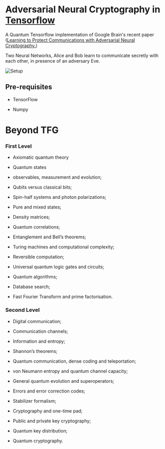 

# Adversarial Neural Cryptography in [Tensorflow](https://github.com/keras)

A Quantum Tensorflow implementation of Google Brain's recent paper ([Learning to Protect Communications with Adversarial Neural Cryptography.](https://arxiv.org/pdf/1610.06918v1.pdf))

Two Neural Networks, Alice and Bob learn to communicate secretly with each other, in presence of an adversary Eve.

![Setup](assets/diagram.png)

## Pre-requisites

* TensorFlow 

* Numpy

# Beyond TFG

### First Level

- Axiomatic quantum theory

- Quantum states 

- observables, measurement and evolution; 
 
- Qubits versus classical bits; 
 
- Spin-half systems and photon polarizations; 

- Pure and mixed states; 
 
- Density matrices; 
 
- Quantum correlations;

- Entanglement and Bell’s theorems; 
 
- Turing machines and computational complexity;
 
- Reversible computation; 
 
- Universal quantum logic gates and circuits; 
 
- Quantum algorithms; 
 
- Database search; 
 
- Fast Fourier Transform and prime factorisation.

### Second Level

- Digital communication; 
 
- Communication channels; 
 
- Information and entropy;

- Shannon’s theorems; 
 
- Quantum communication, dense coding and teleportation;

- von Neumann entropy and quantum channel capacity; 
 
- General quantum evolution and superoperators; 
 
- Errors and error correction codes; 
 
- Stabilizer formalism;

- Cryptography and one-time pad; 
 
- Public and private key cryptography;

- Quantum key distribution; 

- Quantum cryptography.
